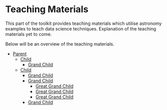 Teaching Materials
===================

This part of the toolkit provides teaching materials which utilise astronomy examples to teach data science techniques.
Explanation of the teaching materials yet to come.

Below will be an overview of the teaching materials.
<!--
We will create a family tree using just CSS(3)
The markup will be simple nested lists
Source: http://thecodeplayer.com/walkthrough/css3-family-tree
-->
<head>
<link rel="stylesheet" type="text/css" href="style.css">
</head>

<div class="tree">
	<ul>
		<li>
			<a href="#">Parent</a>
			<ul>
				<li>
					<a href="#">Child</a>
					<ul>
						<li>
							<a href="#">Grand Child</a>
						</li>
					</ul>
				</li>
				<li>
					<a href="#">Child</a>
					<ul>
						<li><a href="#">Grand Child</a></li>
						<li>
							<a href="#">Grand Child</a>
							<ul>
								<li>
									<a href="#">Great Grand Child</a>
								</li>
								<li>
									<a href="#">Great Grand Child</a>
								</li>
								<li>
									<a href="#">Great Grand Child</a>
								</li>
							</ul>
						</li>
						<li><a href="#">Grand Child</a></li>
					</ul>
				</li>
			</ul>
		</li>
	</ul>
</div>